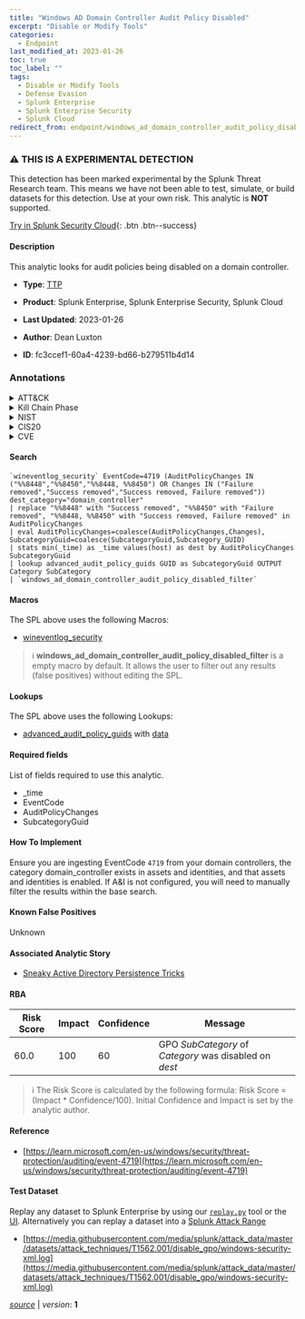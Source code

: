 ```yaml
---
title: "Windows AD Domain Controller Audit Policy Disabled"
excerpt: "Disable or Modify Tools"
categories:
  - Endpoint
last_modified_at: 2023-01-26
toc: true
toc_label: ""
tags:
  - Disable or Modify Tools
  - Defense Evasion
  - Splunk Enterprise
  - Splunk Enterprise Security
  - Splunk Cloud
redirect_from: endpoint/windows_ad_domain_controller_audit_policy_disabled/
---
```


### :warning: THIS IS A EXPERIMENTAL DETECTION
This detection has been marked experimental by the Splunk Threat Research team. This means we have not been able to test, simulate, or build datasets for this detection. Use at your own risk. This analytic is **NOT** supported.


[Try in Splunk Security Cloud](https://www.splunk.com/en_us/cyber-security.html){: .btn .btn--success}

#### Description

This analytic looks for audit policies being disabled on a domain controller.

- **Type**: [TTP](https://github.com/splunk/security_content/wiki/Detection-Analytic-Types)
- **Product**: Splunk Enterprise, Splunk Enterprise Security, Splunk Cloud

- **Last Updated**: 2023-01-26
- **Author**: Dean Luxton
- **ID**: fc3ccef1-60a4-4239-bd66-b279511b4d14

### Annotations
<details>
  <summary>ATT&CK</summary>

<div markdown="1">

#### [ATT&CK](https://attack.mitre.org/)

| ID          | Technique   | Tactic         |
| ----------- | ----------- |--------------- |
| [T1562.001](https://attack.mitre.org/techniques/T1562/001/) | Disable or Modify Tools | Defense Evasion |

</div>
</details>


<details>
  <summary>Kill Chain Phase</summary>

<div markdown="1">

* Actions on Objectives


</div>
</details>


<details>
  <summary>NIST</summary>

<div markdown="1">

* DE.CM



</div>
</details>

<details>
  <summary>CIS20</summary>

<div markdown="1">

* CIS 4
* CIS 6



</div>
</details>

<details>
  <summary>CVE</summary>

<div markdown="1">


</div>
</details>


#### Search

```
`wineventlog_security` EventCode=4719 (AuditPolicyChanges IN ("%%8448","%%8450","%%8448, %%8450") OR Changes IN ("Failure removed","Success removed","Success removed, Failure removed")) dest_category="domain_controller"
| replace "%%8448" with "Success removed", "%%8450" with "Failure removed", "%%8448, %%8450" with "Success removed, Failure removed" in AuditPolicyChanges 
| eval AuditPolicyChanges=coalesce(AuditPolicyChanges,Changes), SubcategoryGuid=coalesce(SubcategoryGuid,Subcategory_GUID) 
| stats min(_time) as _time values(host) as dest by AuditPolicyChanges SubcategoryGuid 
| lookup advanced_audit_policy_guids GUID as SubcategoryGuid OUTPUT Category SubCategory 
| `windows_ad_domain_controller_audit_policy_disabled_filter`
```

#### Macros
The SPL above uses the following Macros:
* [wineventlog_security](https://github.com/splunk/security_content/blob/develop/macros/wineventlog_security.yml)

> :information_source:
> **windows_ad_domain_controller_audit_policy_disabled_filter** is a empty macro by default. It allows the user to filter out any results (false positives) without editing the SPL.

#### Lookups
The SPL above uses the following Lookups:

* [advanced_audit_policy_guids](https://github.com/splunk/security_content/blob/develop/lookups/advanced_audit_policy_guids.yml) with [data](https://github.com/splunk/security_content/tree/develop/lookups/advanced_audit_policy_guids.csv)



#### Required fields
List of fields required to use this analytic.
* _time
* EventCode
* AuditPolicyChanges
* SubcategoryGuid



#### How To Implement
Ensure you are ingesting EventCode `4719` from your domain controllers, the category domain_controller exists in assets and identities, and that assets and identities is enabled. If A&amp;I is not configured, you will need to manually filter the results within the base search.
#### Known False Positives
Unknown

#### Associated Analytic Story
* [Sneaky Active Directory Persistence Tricks](/stories/sneaky_active_directory_persistence_tricks)




#### RBA

| Risk Score  | Impact      | Confidence   | Message      |
| ----------- | ----------- |--------------|--------------|
| 60.0 | 100 | 60 | GPO $SubCategory$ of $Category$ was disabled on $dest$ |


> :information_source:
> The Risk Score is calculated by the following formula: Risk Score = (Impact * Confidence/100). Initial Confidence and Impact is set by the analytic author.


#### Reference

* [https://learn.microsoft.com/en-us/windows/security/threat-protection/auditing/event-4719](https://learn.microsoft.com/en-us/windows/security/threat-protection/auditing/event-4719)



#### Test Dataset
Replay any dataset to Splunk Enterprise by using our [`replay.py`](https://github.com/splunk/attack_data#using-replaypy) tool or the [UI](https://github.com/splunk/attack_data#using-ui).
Alternatively you can replay a dataset into a [Splunk Attack Range](https://github.com/splunk/attack_range#replay-dumps-into-attack-range-splunk-server)

* [https://media.githubusercontent.com/media/splunk/attack_data/master/datasets/attack_techniques/T1562.001/disable_gpo/windows-security-xml.log](https://media.githubusercontent.com/media/splunk/attack_data/master/datasets/attack_techniques/T1562.001/disable_gpo/windows-security-xml.log)



[*source*](https://github.com/splunk/security_content/tree/develop/detections/experimental/endpoint/windows_ad_domain_controller_audit_policy_disabled.yml) \| *version*: **1**